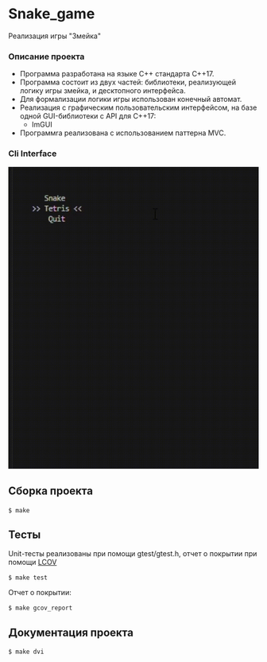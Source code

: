 # Snake_game

Реализация игры "Змейка"

### Описание проекта

- Программа разработана на языке C++ стандарта C++17.
- Программа состоит из двух частей: библиотеки, реализующей логику игры змейка, и десктопного интерфейса.
- Для формализации логики игры использован конечный автомат.
- Реализация с графическим пользовательским интерфейсом, на базе одной GUI-библиотеки с API для C++17:
     - ImGUI
- Программrа реализована с использованием паттерна MVC.

### Cli Interface

![cli_gif](doc/cli_gif.gif)

## Сборка проекта

```
$ make
```

## Тесты

Unit-тесты реализованы при помощи gtest/gtest.h, отчет о покрытии при помощи [LCOV](https://github.com/linux-test-project/lcov)

```
$ make test
```

Отчет о покрытии:

```
$ make gcov_report
```

## Документация проекта

```
$ make dvi
```
